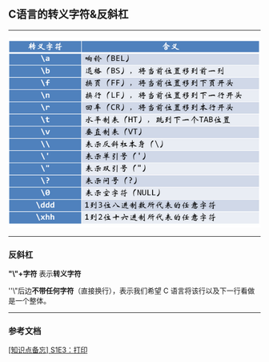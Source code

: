 ## C语言的转义字符&反斜杠

-----

![C语言的转义字符](../pictures/C语言的转义字符&反斜杠/C语言的转义字符.png)

-----

### 反斜杠

**"\\"+字符** 表示**转义字符**

''\\"后边**不带任何字符**（直接换行），表示我们希望 C 语言将该行以及下一行看做是一个整体。

-----
### 参考文档
[\[知识点备忘\] S1E3：打印](https://fishc.com.cn/forum.php?mod=viewthread&tid=66479&extra=page%3D1%26filter%3Dtypeid%26typeid%3D584)
